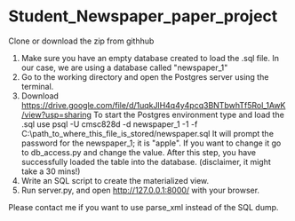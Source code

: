 # Student_Newspaper_paper_project
Clone or download the zip from githhub
1. Make sure you have an empty database created to load the .sql file.  In our case, we are using a database called "newspaper_1"
2. Go to the working directory and open the Postgres server using the terminal. 
3. Download https://drive.google.com/file/d/1uqkJlH4q4y4pcq3BNTbwhTf5Rol_1AwK/view?usp=sharing
        To start the Postgres environment type and load the .sql use
			psql -U cmsc828d -d newspaper_1 -1 -f  C:\path_to_where_this_file_is_stored/newspaper.sql
        It will prompt the password for the newspaper_1; it is "apple". If you want to change it go to db_access.py and change the value.
After this step, you have successfully loaded the table into the database. (disclaimer, it might take a 30 mins!)
3. Write an SQL script to create the materialized view.
4. Run server.py, and open http://127.0.0.1:8000/ with your browser.

Please contact me if you want to use parse_xml instead of the SQL dump. 

